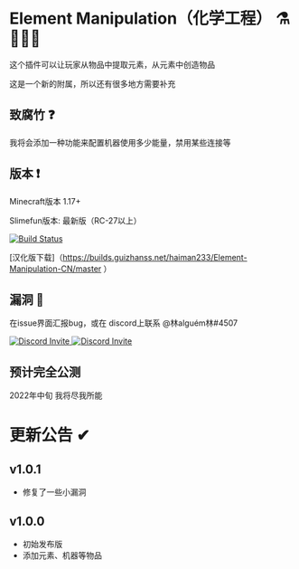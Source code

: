 # Element Manipulation（化学工程） ⚗🧪👨‍🔬
这个插件可以让玩家从物品中提取元素，从元素中创造物品

这是一个新的附属，所以还有很多地方需要补充


## 致腐竹 ❓

我将会添加一种功能来配置机器使用多少能量，禁用某些连接等

## 版本 ❗
Minecraft版本 1.17+

Slimefun版本: 最新版（RC-27以上）

[![Build Status](https://github.com/StarWishsama/Slimefun4/releases.svg)](https://github.com/StarWishsama/Slimefun4)

[汉化版下载]（https://builds.guizhanss.net/haiman233/Element-Manipulation-CN/master ）

## 漏洞 🐛

在issue界面汇报bug，或在 discord上联系 @林alguém林#4507

<p>
  <a href="https://discord.gg/slimefun">
    <img src="https://discordapp.com/api/guilds/565557184348422174/widget.png?style=banner3" alt="Discord Invite"/>
  </a>
  <a href="https://discord.gg/SqD3gg5SAU">
    <img src="https://discordapp.com/api/guilds/809178621424041997/widget.png?style=banner3" alt="Discord Invite"/>
  </a>
</p>

## 预计完全公测
2022年中旬
我将尽我所能

# 更新公告 ✔
## v1.0.1
- 修复了一些小漏洞
## v1.0.0 
- 初始发布版
- 添加元素、机器等物品
